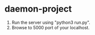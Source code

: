 # daemon-project

1. Run the server using "python3 run.py". 
2. Browse to 5000 port of your localhost.
